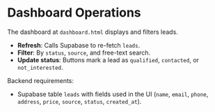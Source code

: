 # Dashboard Operations

The dashboard at `dashboard.html` displays and filters leads.

- **Refresh**: Calls Supabase to re-fetch `leads`.
- **Filter**: By `status`, `source`, and free-text search.
- **Update status**: Buttons mark a lead as `qualified`, `contacted`, or `not_interested`.

Backend requirements:
- Supabase table `leads` with fields used in the UI (`name`, `email`, `phone`, `address`, `price`, `source`, `status`, `created_at`).